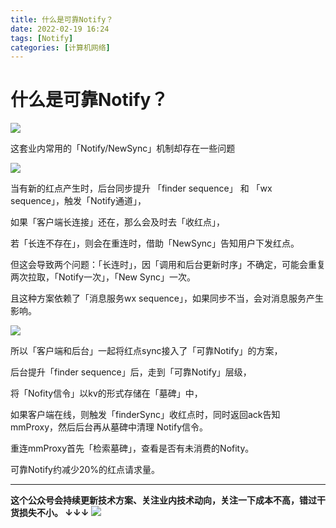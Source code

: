 ```yaml
---
title: 什么是可靠Notify？
date: 2022-02-19 16:24
tags: [Notify]
categories: [计算机网络]
---
```


# 什么是可靠Notify？

![](https://tva1.sinaimg.cn/large/e6c9d24egy1gziwbmjzwtj20px0dtt9w.jpg)

这套业内常用的「Notify/NewSync」机制却存在一些问题

![](https://tva1.sinaimg.cn/large/e6c9d24egy1gziwc3o4h7j20sy0eb3zd.jpg)

当有新的红点产生时，后台同步提升 「finder sequence」 和 「wx sequence」，触发「Notify通道」，

如果「客户端长连接」还在，那么会及时去「收红点」，

若「长连不存在」，则会在重连时，借助「NewSync」告知用户下发红点。

但这会导致两个问题：「长连时」，因「调用和后台更新时序」不确定，可能会重复两次拉取，「Notify一次」，「New Sync」一次。

且这种方案依赖了「消息服务wx sequence」，如果同步不当，会对消息服务产生影响。

![](https://tva1.sinaimg.cn/large/e6c9d24egy1gziwcokzs2j20ti0dl3ze.jpg)

所以「客户端和后台」一起将红点sync接入了「可靠Notify」的方案，

后台提升「finder sequence」后，走到「可靠Notify」层级，

将「Nofity信令」以kv的形式存储在「墓碑」中，

如果客户端在线，则触发「finderSync」收红点时，同时返回ack告知mmProxy，然后后台再从墓碑中清理
Notify信令。

重连mmProxy首先「检索墓碑」，查看是否有未消费的Nofity。

可靠Notify约减少20%的红点请求量。

------
**这个公众号会持续更新技术方案、关注业内技术动向，关注一下成本不高，错过干货损失不小。
↓↓↓**
![](https://tva1.sinaimg.cn/large/e6c9d24egy1gzzmv1p67mj21bi0hcwgh.jpg)